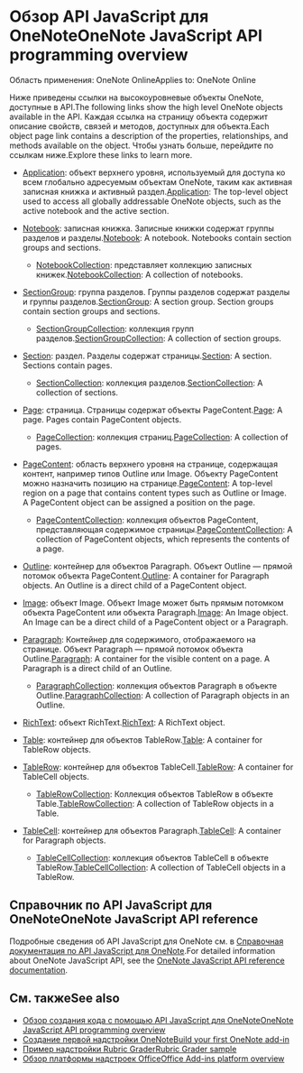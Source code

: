 # <a name="onenote-javascript-api-overview"></a><span data-ttu-id="9f770-101">Обзор API JavaScript для OneNote</span><span class="sxs-lookup"><span data-stu-id="9f770-101">OneNote JavaScript API programming overview</span></span>

<span data-ttu-id="9f770-102">Область применения: OneNote Online</span><span class="sxs-lookup"><span data-stu-id="9f770-102">Applies to: OneNote Online</span></span>

<span data-ttu-id="9f770-103">Ниже приведены ссылки на высокоуровневые объекты OneNote, доступные в API.</span><span class="sxs-lookup"><span data-stu-id="9f770-103">The following links show the high level OneNote objects available in the API.</span></span> <span data-ttu-id="9f770-104">Каждая ссылка на страницу объекта содержит описание свойств, связей и методов, доступных для объекта.</span><span class="sxs-lookup"><span data-stu-id="9f770-104">Each object page link contains a description of the properties, relationships, and methods available on the object.</span></span> <span data-ttu-id="9f770-105">Чтобы узнать больше, перейдите по ссылкам ниже.</span><span class="sxs-lookup"><span data-stu-id="9f770-105">Explore these links to learn more.</span></span> 
    
- <span data-ttu-id="9f770-106">[Application](/javascript/api/onenote/onenote.application): объект верхнего уровня, используемый для доступа ко всем глобально адресуемым объектам OneNote, таким как активная записная книжка и активный раздел.</span><span class="sxs-lookup"><span data-stu-id="9f770-106">[Application](/javascript/api/onenote/onenote.application): The top-level object used to access all globally addressable OneNote objects, such as the active notebook and the active section.</span></span>

- <span data-ttu-id="9f770-p102">[Notebook](/javascript/api/onenote/onenote.notebook): записная книжка. Записные книжки содержат группы разделов и разделы.</span><span class="sxs-lookup"><span data-stu-id="9f770-p102">[Notebook](/javascript/api/onenote/onenote.notebook): A notebook. Notebooks contain section groups and sections.</span></span>
    - <span data-ttu-id="9f770-109">[NotebookCollection](/javascript/api/onenote/onenote.notebookcollection): представляет коллекцию записных книжек.</span><span class="sxs-lookup"><span data-stu-id="9f770-109">[NotebookCollection](/javascript/api/onenote/onenote.notebookcollection): A collection of notebooks.</span></span>

- <span data-ttu-id="9f770-p103">[SectionGroup](/javascript/api/onenote/onenote.sectiongroup): группа разделов. Группы разделов содержат разделы и группы разделов.</span><span class="sxs-lookup"><span data-stu-id="9f770-p103">[SectionGroup](/javascript/api/onenote/onenote.sectiongroup): A section group. Section groups contain section groups and sections.</span></span>
    - <span data-ttu-id="9f770-112">[SectionGroupCollection](/javascript/api/onenote/onenote.sectiongroupcollection): коллекция групп разделов.</span><span class="sxs-lookup"><span data-stu-id="9f770-112">[SectionGroupCollection](/javascript/api/onenote/onenote.sectiongroupcollection): A collection of section groups.</span></span>

- <span data-ttu-id="9f770-p104">[Section](/javascript/api/onenote/onenote.section): раздел. Разделы содержат страницы.</span><span class="sxs-lookup"><span data-stu-id="9f770-p104">[Section](/javascript/api/onenote/onenote.section): A section. Sections contain pages.</span></span>
    - <span data-ttu-id="9f770-115">[SectionCollection](/javascript/api/onenote/onenote.sectioncollection): коллекция разделов.</span><span class="sxs-lookup"><span data-stu-id="9f770-115">[SectionCollection](/javascript/api/onenote/onenote.sectioncollection): A collection of sections.</span></span>

- <span data-ttu-id="9f770-p105">[Page](/javascript/api/onenote/onenote.page): страница. Страницы содержат объекты PageContent.</span><span class="sxs-lookup"><span data-stu-id="9f770-p105">[Page](/javascript/api/onenote/onenote.page): A page. Pages contain PageContent objects.</span></span>
    - <span data-ttu-id="9f770-118">[PageCollection](/javascript/api/onenote/onenote.pagecollection): коллекция страниц.</span><span class="sxs-lookup"><span data-stu-id="9f770-118">[PageCollection](/javascript/api/onenote/onenote.pagecollection): A collection of pages.</span></span>

- <span data-ttu-id="9f770-p106">[PageContent](/javascript/api/onenote/onenote.pagecontent): область верхнего уровня на странице, содержащая контент, например типов Outline или Image. Объекту PageContent можно назначить позицию на странице.</span><span class="sxs-lookup"><span data-stu-id="9f770-p106">[PageContent](/javascript/api/onenote/onenote.pagecontent): A top-level region on a page that contains content types such as Outline or Image. A PageContent object can be assigned a position on the page.</span></span>
    - <span data-ttu-id="9f770-121">[PageContentCollection](/javascript/api/onenote/onenote.pagecontentcollection): коллекция объектов PageContent, представляющая содержимое страницы.</span><span class="sxs-lookup"><span data-stu-id="9f770-121">[PageContentCollection](/javascript/api/onenote/onenote.pagecontentcollection): A collection of PageContent objects, which represents the contents of a page.</span></span>

- <span data-ttu-id="9f770-p107">[Outline](/javascript/api/onenote/onenote.outline): контейнер для объектов Paragraph. Объект Outline — прямой потомок объекта PageContent.</span><span class="sxs-lookup"><span data-stu-id="9f770-p107">[Outline](/javascript/api/onenote/onenote.outline): A container for Paragraph objects. An Outline is a direct child of a PageContent object.</span></span>

- <span data-ttu-id="9f770-p108">[Image](/javascript/api/onenote/onenote.image): объект Image. Объект Image может быть прямым потомком объекта PageContent или объекта Paragraph.</span><span class="sxs-lookup"><span data-stu-id="9f770-p108">[Image](/javascript/api/onenote/onenote.image): An Image object. An Image can be a direct child of a PageContent object or a Paragraph.</span></span>

- <span data-ttu-id="9f770-p109">[Paragraph](/javascript/api/onenote/onenote.paragraph): Контейнер для содержимого, отображаемого на странице. Объект Paragraph — прямой потомок объекта Outline.</span><span class="sxs-lookup"><span data-stu-id="9f770-p109">[Paragraph](/javascript/api/onenote/onenote.paragraph): A container for the visible content on a page. A Paragraph is a direct child of an Outline.</span></span>
    - <span data-ttu-id="9f770-128">[ParagraphCollection](/javascript/api/onenote/onenote.paragraphcollection): коллекция объектов Paragraph в объекте Outline.</span><span class="sxs-lookup"><span data-stu-id="9f770-128">[ParagraphCollection](/javascript/api/onenote/onenote.paragraphcollection): A collection of Paragraph objects in an Outline.</span></span>

- <span data-ttu-id="9f770-129">[RichText](/javascript/api/onenote/onenote.richtext): объект RichText.</span><span class="sxs-lookup"><span data-stu-id="9f770-129">[RichText](/javascript/api/onenote/onenote.richtext): A RichText object.</span></span>

- <span data-ttu-id="9f770-130">[Table](/javascript/api/onenote/onenote.table): контейнер для объектов TableRow.</span><span class="sxs-lookup"><span data-stu-id="9f770-130">[Table](/javascript/api/onenote/onenote.table): A container for TableRow objects.</span></span>

- <span data-ttu-id="9f770-131">[TableRow](/javascript/api/onenote/onenote.tablerow): контейнер для объектов TableCell.</span><span class="sxs-lookup"><span data-stu-id="9f770-131">[TableRow](/javascript/api/onenote/onenote.tablerow): A container for TableCell objects.</span></span>
    - <span data-ttu-id="9f770-132">[TableRowCollection](/javascript/api/onenote/onenote.tablerowcollection): Коллекция объектов TableRow в объекте Table.</span><span class="sxs-lookup"><span data-stu-id="9f770-132">[TableRowCollection](/javascript/api/onenote/onenote.tablerowcollection): A collection of TableRow objects in a Table.</span></span>
 
- <span data-ttu-id="9f770-133">[TableCell](/javascript/api/onenote/onenote.tablecell): контейнер для объектов Paragraph.</span><span class="sxs-lookup"><span data-stu-id="9f770-133">[TableCell](/javascript/api/onenote/onenote.tablecell): A container for Paragraph objects.</span></span>
    - <span data-ttu-id="9f770-134">[TableCellCollection](/javascript/api/onenote/onenote.tablecellcollection): коллекция объектов TableCell в объекте TableRow.</span><span class="sxs-lookup"><span data-stu-id="9f770-134">[TableCellCollection](/javascript/api/onenote/onenote.tablecellcollection): A collection of TableCell objects in a TableRow.</span></span>

## <a name="onenote-javascript-api-reference"></a><span data-ttu-id="9f770-135">Справочник по API JavaScript для OneNote</span><span class="sxs-lookup"><span data-stu-id="9f770-135">OneNote JavaScript API reference</span></span>

<span data-ttu-id="9f770-136">Подробные сведения об API JavaScript для OneNote  см. в [Справочная документация по API JavaScript для OneNote](/javascript/api/onenote).</span><span class="sxs-lookup"><span data-stu-id="9f770-136">For detailed information about OneNote JavaScript API, see the [OneNote JavaScript API reference documentation](/javascript/api/onenote).</span></span>

## <a name="see-also"></a><span data-ttu-id="9f770-137">См. также</span><span class="sxs-lookup"><span data-stu-id="9f770-137">See also</span></span>

- [<span data-ttu-id="9f770-138">Обзор создания кода с помощью API JavaScript для OneNote</span><span class="sxs-lookup"><span data-stu-id="9f770-138">OneNote JavaScript API programming overview</span></span>](https://docs.microsoft.com/office/dev/add-ins/onenote/onenote-add-ins-programming-overview)
- [<span data-ttu-id="9f770-139">Создание первой надстройки OneNote</span><span class="sxs-lookup"><span data-stu-id="9f770-139">Build your first OneNote add-in</span></span>](https://docs.microsoft.com/office/dev/add-ins/onenote/onenote-add-ins-getting-started)
- [<span data-ttu-id="9f770-140">Пример надстройки Rubric Grader</span><span class="sxs-lookup"><span data-stu-id="9f770-140">Rubric Grader sample</span></span>](https://github.com/OfficeDev/OneNote-Add-in-Rubric-Grader)
- [<span data-ttu-id="9f770-141">Обзор платформы надстроек Office</span><span class="sxs-lookup"><span data-stu-id="9f770-141">Office Add-ins platform overview</span></span>](https://docs.microsoft.com/office/dev/add-ins/overview/office-add-ins)
